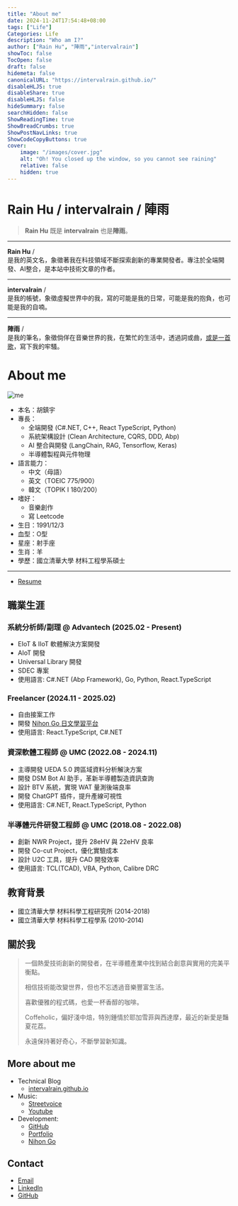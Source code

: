 ```yaml
---
title: "About me"
date: 2024-11-24T17:54:48+08:00
tags: ["Life"]
Categories: Life
description: "Who am I?"                     
author: ["Rain Hu", "陣雨","intervalrain"]
showToc: false
TocOpen: false
draft: false
hidemeta: false
canonicalURL: "https://intervalrain.github.io/"
disableHLJS: true
disableShare: true
disableHLJS: false
hideSummary: false
searchHidden: false
ShowReadingTime: true
ShowBreadCrumbs: true
ShowPostNavLinks: true
ShowCodeCopyButtons: true
cover:
    image: "/images/cover.jpg"
    alt: "Oh! You closed up the window, so you cannot see raining"
    relative: false
    hidden: true
---
```


# Rain Hu / intervalrain / 陣雨

> **Rain Hu** 既是 **intervalrain** 也是**陣雨**。

--- 
**Rain Hu** /  
是我的英文名，象徵著我在科技領域不斷探索創新的專業開發者。專注於全端開發、AI整合，是本站中技術文章的作者。

---
**intervalrain** /  
是我的帳號，象徵虛擬世界中的我，寫的可能是我的日常，可能是我的抱負，也可能是我的自喃。

---
**陣雨** /  
是我的筆名，象徵倘佯在音樂世界的我，在繁忙的生活中，透過詞或曲，[或是一首歌](https://streetvoice.com/intervalrain/songs/646909/)，寫下我的牢騷。

# About me
![me](/images/me.jpeg "me")

+ 本名：胡鎮宇
+ 專長：
    + 全端開發 (C#.NET, C++, React TypeScript, Python)
    + 系統架構設計 (Clean Architecture, CQRS, DDD, Abp)
    + AI 整合與開發 (LangChain, RAG, Tensorflow, Keras)
    + 半導體製程與元件物理
+ 語言能力：
    + 中文（母語）
    + 英文（TOEIC 775/900）
    + 韓文（TOPIK I 180/200）
+ 嗜好：
    + 音樂創作
    + 寫 Leetcode
+ 生日：1991/12/3
+ 血型：O型
+ 星座：射手座
+ 生肖：羊
+ 學歷：國立清華大學 材料工程學系碩士
---
- [Resume](../resume202411.pdf)
## 職業生涯
### 系統分析師/副理 @ Advantech (2025.02 - Present)
+ EIoT & IIoT 軟體解決方案開發
+ AIoT 開發
+ Universal Library 開發
+ SDEC 專案
+ 使用語言: C#.NET (Abp Framework), Go, Python, React.TypeScript

### Freelancer (2024.11 - 2025.02)
+ 自由接案工作
+ 開發 [Nihon Go 日文學習平台](https://japanese-learning-platform.vercel.app)
+ 使用語言: React.TypeScript, C#.NET

### 資深軟體工程師 @ UMC (2022.08 - 2024.11)
+ 主導開發 UEDA 5.0 跨區域資料分析解決方案
+ 開發 DSM Bot AI 助手，革新半導體製造資訊查詢
+ 設計 BTV 系統，實現 WAT 量測後端良率
+ 開發 ChatGPT 插件，提升產線可視性
+ 使用語言: C#.NET, React.TypeScript, Python

### 半導體元件研發工程師 @ UMC (2018.08 - 2022.08)
+ 創新 NWR Project，提升 28eHV 與 22eHV 良率
+ 開發 Co-cut Project，優化實驗成本
+ 設計 U2C 工具，提升 CAD 開發效率
+ 使用語言: TCL(TCAD), VBA, Python, Calibre DRC

## 教育背景
+ 國立清華大學 材料科學工程研究所 (2014-2018)
+ 國立清華大學 材料科學工程學系 (2010-2014)

## 關於我
> 一個熱愛技術創新的開發者，在半導體產業中找到結合創意與實用的完美平衡點。
> 
> 相信技術能改變世界，但也不忘透過音樂豐富生活。
> 
> 喜歡優雅的程式碼，也愛一杯香醇的咖啡。
> 
> Coffeholic，偏好淺中焙，特別鍾情於耶加雪菲與西達摩，最近的新愛是豔夏花荔。
> 
> 永遠保持著好奇心，不斷學習新知識。

## More about me
- Technical Blog
    - [intervalrain.github.io](https://intervalrain.github.io)
- Music:
    - [Streetvoice](https://streetvoice.com/intervalrain/)
    - [Youtube](https://www.youtube.com/channel/UCE0Y75__1fPNJGmwbMG0MSA)
- Development:
    - [GitHub](https://github.com/intervalrain)
    - [Portfolio](https://intervalrain.github.io)
    - [Nihon Go](https://japanese-learning-platform.vercel.app)

## Contact
- [Email](mailto:intervalrain@gmail.com)
- [LinkedIn](https://www.linkedin.com/in/intervalrain/)
- [GitHub](https://github.com/intervalrain)